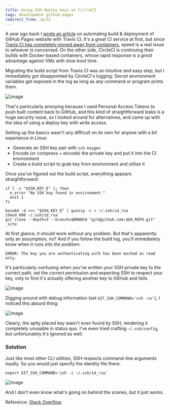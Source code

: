 ```yaml
---
title: Using SSH deploy keys on CircleCI
tags: development github-pages
redirect_from: /p/21
---
```


A year ago back I [wrote an article][1] on automating build & deployment of GitHub Pages website with Travis CI. It's a great CI service at first, but since [Travis CI has completely moved away from containers][2], speed is a real issue to whoever is concerned. On the other side, CircleCI is continuing their builds with Docker-based containers, whose rapid response is a *great* advantage against VMs with slow boot time.

Migrating the build script from Travis CI was an intuitive and easy step, but I immediately got disappointed by CircleCI's logging: Secret environment variables get exposed in the log as long as any command or program prints them.

![image](/image/circleci/token-leak.png)

That's particularly annoying because I used Personal Access Tokens to push built content back to GitHub, and this kind of straightforward leaks is a huge security issue, so I looked around for alternatives, and came up with the idea of using a deploy key with write access.

Setting up the basics wasn't any difficult on its own for anyone with a bit experience in Linux:

- Generate an SSH key pair with `ssh-keygen`
- Encode (or compress + encode) the private key and put it into the CI environment
- Create a build script to grab key from environment and utilize it

Once you've figured out the build script, everything appears straightforward:

```shell
if [ -z "$SSH_KEY_E" ]; then
  e_error "No SSH key found in environment."
  exit 1
fi

base64 -d <<< "$SSH_KEY_E" | gunzip -c > ~/.ssh/id_rsa
chmod 600 ~/.ssh/id_rsa
git clone --depth=3 --branch=$BRANCH "git@github.com:$GH_REPO.git" _site
```

At first glance, it *should* work without any problem. But that's apparently only an *assumption*, no? And if you follow the build log, you'll immediately know when it runs into *the problem*:

```text
ERROR: The key you are authenticating with has been marked as read only.
```

It's particularly confusing when you've written your SSH private key to the correct path, set the correct permission and expecting SSH to respect your key, only to find it's actually offering another key to GitHub and fails.

![image](/image/circleci/ssh-fail.png)

Digging around with debug information (set `GIT_SSH_COMMAND='ssh -vv'`), I noticed this absurd thing:

![image](/image/circleci/key-not-found.png)

Clearly, the aptly placed key wasn't even found by SSH, rendering it completely unusable in status quo. I've even tried crafting `~/.ssh/config`, but unfortunately it's ignored as well.

### Solution

Just like most other CLI utilities, SSH respects command-line arguments loyally. So you would just specify the identity file there:

```shell
export GIT_SSH_COMMAND='ssh -i ~/.ssh/id_rsa'
```

![image](/image/circleci/solution.png)

And I don't even know what's going on behind the scenes, but it just works.

Reference: [Stack Overflow](https://stackoverflow.com/q/55177042/5958455)

[1]: /p/4
[2]:https://blog.travis-ci.com/2018-10-04-combining-linux-infrastructures
